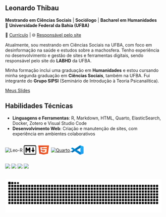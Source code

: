 ## Leonardo Thibau

**Mestrando em Ciências Sociais** | **Sociólogo** | **Bacharel em Humanidades**  
📍 **Universidade Federal da Bahia (UFBA)**

🔗 [Currículo](http://lattes.cnpq.br/3404425891739700) | 🌐 [Responsável pelo site](https://github.com/LABHDUFBA/labhdufba.github.io)

Atualmente, sou mestrando em Ciências Sociais na UFBA, com foco em desinformação na saúde e estudos sobre a machosfera. Tenho experiência no desenvolvimento e gestão de sites e ferramentas digitais, sendo responsável pelo site do **LABHD** da UFBA. 

Minha formação inclui uma graduação em **Humanidades** e estou cursando minha segunda graduação em **Ciências Sociais**, também na UFBA. Fui integrante do **Grupo SIPSI** (Seminário de Introdução à Teoria Psicanalítica). 

[Meus Slides](https://l-thibau.quarto.pub/)

## Habilidades Técnicas
- **Linguagens e Ferramentas**: R, Markdown, HTML, Quarto, ElasticSearch, Docker, Zotero e Visual Studio Code
- **Desenvolvimento Web**: Criação e manutenção de sites, com experiência em ambientes colaborativos

##

<div style="display: inline_block">
  <img align="center" alt="Leo-R" height="30" width="40" src="https://www.r-project.org/logo/Rlogo.svg">
  <img align="center" alt="Leo-Markdown" height="30" width="40" src="https://raw.githubusercontent.com/dcurtis/markdown-mark/master/svg/markdown-mark.svg">
  <img align="center" alt="Leo-HTML" height="30" width="40" src="https://raw.githubusercontent.com/devicons/devicon/master/icons/html5/html5-original.svg">
  <a href="https://l-thibau.quarto.pub/" target="_blank">
    <img align="center" alt="Quarto" height="30" width="40" src="C:\Users\leona\Github\l-thibau\imagens\quarto.png">
  </a>
  <img align="center" alt="Leo-VSCode" height="30" width="40" src="https://raw.githubusercontent.com/devicons/devicon/master/icons/vscode/vscode-original.svg">
</div>

##

<div> 
  <a href="http://lattes.cnpq.br/3404425891739700" target="_blank"><img src="https://img.shields.io/badge/-Currículo_Lattes-%230077B5?style=for-the-badge&logo=academia&logoColor=white" target="_blank"></a>
  <a href="https://github.com/LABHDUFBA/labhdufba.github.io" target="_blank"><img src="https://img.shields.io/badge/-Site_LABHD-%23121011?style=for-the-badge&logo=github&logoColor=white" target="_blank"></a>
  <a href="mailto:seuemail@example.com"><img src="https://img.shields.io/badge/-Gmail-%23333?style=for-the-badge&logo=gmail&logoColor=white" target="_blank"></a>
  <a href="https://www.linkedin.com/in/seu-linkedin" target="_blank"><img src="https://img.shields.io/badge/-LinkedIn-%230077B5?style=for-the-badge&logo=linkedin&logoColor=white" target="_blank"></a> 
</div>

##

<picture>
  <source media="(prefers-color-scheme: dark)" srcset="https://raw.githubusercontent.com/l-thibau/l-thibau/output/github-contribution-grid-snake-dark.svg">
  <source media="(prefers-color-scheme: light)" srcset="https://raw.githubusercontent.com/l-thibau/l-thibau/output/github-contribution-grid-snake.svg">
  <img alt="github contribution grid snake animation" src="https://raw.githubusercontent.com/l-thibau/l-thibau/output/github-contribution-grid-snake.svg">
</picture>